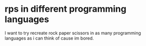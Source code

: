 # rps in different programming languages 
I want to try recreate rock paper scissors in as many programming languages as i can think of cause im bored.
